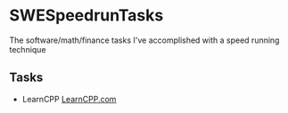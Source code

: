 # SWESpeedrunTasks
The software/math/finance tasks I've accomplished with a speed running technique

## Tasks

- LearnCPP [LearnCPP.com](https://www.learncpp.com/)